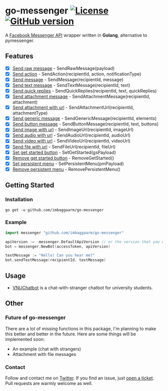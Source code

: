# go-messenger [![License](https://img.shields.io/badge/License-Apache%202.0-blue.svg)](https://opensource.org/licenses/Apache-2.0) [![GitHub version](https://badge.fury.io/gh/imbaggaarm%2Fgo-messenger.svg)](https://badge.fury.io/gh/imbaggaarm%2Fgo-messenger)
A [Facebook Messenger API](https://developers.facebook.com/docs/messenger-platform) wrapper written in **Golang**,
alternative to pymessenger.

## Features
- [x] [Send raw message](https://developers.facebook.com/docs/messenger-platform/reference/send-api/) - SendRawMessage(payload)
- [x] [Send action](https://developers.facebook.com/docs/messenger-platform/send-api-reference/sender-actions) - SendAction(recipientId, action, notificationType)
- [x] [Send message](https://developers.facebook.com/docs/messenger-platform/send-messages) - SendMessage(recipientId, message)
- [x] [Send text message](https://developers.facebook.com/docs/messenger-platform/send-messages#sending_text) - SendTextMessage(recipientId, text)
- [x] [Send quick replies](https://developers.facebook.com/docs/messenger-platform/send-messages/quick-replies) - SendQuickReplies(recipientId, text, quickReplies)
- [x] [Send attachment message](https://developers.facebook.com/docs/messenger-platform/send-messages#sending_attachments) - SendAttachmentMessage(recipientId, attachment)
- [x] [Send attachment with url](https://developers.facebook.com/docs/messenger-platform/send-messages#sending_attachments) - SendAttachmentUrl(recipientId, attachmentType)
- [x] [Send generic message](https://developers.facebook.com/docs/messenger-platform/reference/template/generic) - SendGenericMessage(recipientId, elements)
- [x] [Send button message](https://developers.facebook.com/docs/messenger-platform/send-messages/buttons) - SendButtonMessage(recipientId, text, buttons)
- [x] [Send image with url](https://developers.facebook.com/docs/messenger-platform/send-messages#sending_attachments) - SendImageUrl(recipientId, imageUrl)
- [x] [Send audio with url](https://developers.facebook.com/docs/messenger-platform/send-messages#sending_attachments) - SendAudioUrl(recipientId, audioUrl)
- [x] [Send video with url](https://developers.facebook.com/docs/messenger-platform/send-messages#sending_attachments) - SendVideoUrl(recipientId, videoUrl)
- [x] [Send file with url](https://developers.facebook.com/docs/messenger-platform/send-messages#sending_attachments) - SendFileUrl(recipientId, fileUrl)
- [x] [Set get started button](https://developers.facebook.com/docs/messenger-platform/reference/messenger-profile-api/get-started-button) - SetGetStarted(gsPayload)
- [x] [Remove get started button](https://developers.facebook.com/docs/messenger-platform/reference/messenger-profile-api/#delete) - RemoveGetStarted()
- [x] [Set persistent menu](https://developers.facebook.com/docs/messenger-platform/reference/messenger-profile-api/persistent-menu) - SetPersistentMenu(pmPayload)
- [x] [Remove persistent menu](https://developers.facebook.com/docs/messenger-platform/reference/messenger-profile-api/#delete) - RemovePersistentMenu()
## Getting Started
### Installation
```
go get -u github.com/imbaggaarm/go-messenger
```
### Example
```Go
import messenger "github.com/imbaggaarm/go-messenger"

apiVersion :=  messenger.DefaultApiVersion // or the version that you want
bot = messenger.NewBot(accessToken, apiVersion)

textMessage := "Hello! Can you hear me?"
bot.sendTextMessage(recipientId, textMessage)
```
## Usage
- [VNUChatbot](https://www.facebook.com/vnuchat/) is a chat-with-stranger chatbot for university students. 
## Other
### Future of go-messenger
There are a lot of missing functions in this package, 
I'm planning to make this better and better in the future. Here are some things will be implemented soon:
- An example (chat with strangers)
- Attachment with file messages
### Contact
Follow and contact me on [Twitter](http://twitter.com/baggaarm). If you find an issue, just [open a ticket](https://github.com/imbaggaarm/go-messenger/issues/new). 
Pull requests are warmly welcome as well.